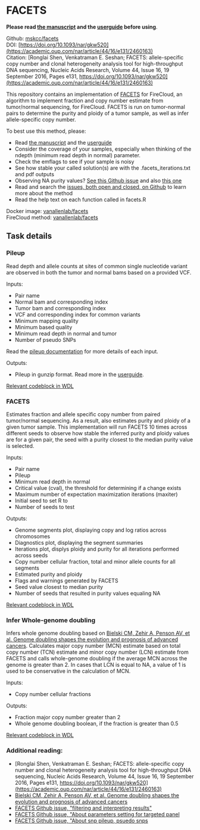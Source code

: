 # FACETS
**Please read [the manuscript](https://academic.oup.com/nar/article/44/16/e131/2460163) and the [userguide](https://github.com/mskcc/facets/blob/master/vignettes/FACETS.pdf) before using**.  

Github: [mskcc/facets](https://github.com/mskcc/facets)  
DOI: [https://doi.org/10.1093/nar/gkw520](https://academic.oup.com/nar/article/44/16/e131/2460163)  
Citation: [Ronglai Shen, Venkatraman E. Seshan; FACETS: allele-specific copy number and clonal heterogeneity analysis tool for high-throughput DNA sequencing, Nucleic Acids Research, Volume 44, Issue 16, 19 September 2016, Pages e131, https://doi.org/10.1093/nar/gkw520](https://academic.oup.com/nar/article/44/16/e131/2460163)

This repository contains an implementation of [FACETS](https://github.com/mskcc/facets) for FireCloud, an algorithm to implement fraction and copy number estimate from tumor/normal sequencing, for FireCloud. FACETS is run on tumor-normal pairs to determine the purity and ploidy of a tumor sample, as well as infer allele-specific copy number. 

To best use this method, please:
- Read [the manuscript](https://academic.oup.com/nar/article/44/16/e131/2460163) and the [userguide](https://github.com/mskcc/facets/blob/master/vignettes/FACETS.pdf)
- Consider the coverage of your samples, especially when thinking of the ndepth (minimum read depth in normal) parameter. 
- Check the emflags to see if your sample is noisy
- See how stable your called solution(s) are with the .facets_iterations.txt and pdf outputs
- Observing NA purity values? [See this Github issue](https://github.com/mskcc/facets/issues/68) and also [this one](https://github.com/mskcc/facets/issues/66)
- Read and search the [issues, both open and closed, on Github](https://github.com/mskcc/facets/issues?utf8=%E2%9C%93&q=) to learn more about the method
- Read the help text on each function called in facets.R

Docker image: [vanallenlab/facets](https://hub.docker.com/r/vanallenlab/facets/)  
FireCloud method: [vanallenlab/facets](https://portal.firecloud.org/#methods/vanallenlab/facets/)

## Task details

### Pileup
Read depth and allele counts at sites of common single nucleotide variant are observed in both the tumor and normal bams based on a provided VCF. 

Inputs:
- Pair name
- Normal bam and corresponding index
- Tumor bam and corresponding index
- VCF and corresponding index for common variants
- Minimum mapping quality
- Minimum based quality
- Minimum read depth in normal and tumor
- Number of pseudo SNPs

Read the [pileup documentation](https://github.com/mskcc/facets/tree/master/inst/extcode) for more details of each input. 

Outputs:
- Pileup in gunzip format. Read more in the [userguide](https://github.com/mskcc/facets/blob/master/vignettes/FACETS.pdf).

[Relevant codeblock in WDL](https://github.com/vanallenlab/facets/blob/lab_harmonize/facets.wdl#L95-L138)

### FACETS
Estimates fraction and allele specific copy number from paired tumor/normal sequencing. As a result, also estimates purity and ploidy of a given tumor sample. This implementation will run FACETS 10 times across different seeds to observe how stable the inferred purity and ploidy values are for a given pair, the seed with a purity closest to the median purity value is selected. 

Inputs:
- Pair name
- Pileup
- Minimum read depth in normal
- Critical value (cval), the threshold for determining if a change exists
- Maximum number of expectation maximization iterations (maxiter)
- Initial seed to set R to
- Number of seeds to test

Outputs:
- Genome segments plot, displaying copy and log ratios across chromosomes
- Diagnostics plot, displaying the segment summaries
- Iterations plot, displys ploidy and purity for all iterations performed across seeds
- Copy number cellular fraction, total and minor allele counts for all segments
- Estimated purity and ploidy
- Flags and warnings generated by FACETS
- Seed value closest to median purity
- Number of seeds that resulted in purity values equaling NA

[Relevant codeblock in WDL](https://github.com/vanallenlab/facets/blob/lab_harmonize/facets.wdl#L140-L180)

### Infer Whole-genome doubling
Infers whole genome doubling based on [Bielski CM, Zehir A, Penson AV, et al. Genome doubling shapes the evolution and prognosis of advanced cancers](https://doi.org/10.1038/s41588-018-0165-1). Calculates major copy number (MCN) estimate based on total copy number (TCN) estimate and minor copy number (LCN) estimate from FACETS and calls whole-genome doubling if the average MCN across the genome is greater than 2. In cases that LCN is equal to NA, a value of 1 is used to be conservative in the calculation of MCN.

Inputs:
- Copy number cellular fractions

Outputs:
- Fraction major copy number greater than 2
- Whole genome doubling boolean, if the fraction is greater than 0.5

[Relevant codeblock in WDL](https://github.com/vanallenlab/facets/blob/lab_harmonize/facets.wdl#L182-L204)

### Additional reading:
- [Ronglai Shen, Venkatraman E. Seshan; FACETS: allele-specific copy number and clonal heterogeneity analysis tool for high-throughput DNA sequencing, Nucleic Acids Research, Volume 44, Issue 16, 19 September 2016, Pages e131, https://doi.org/10.1093/nar/gkw520](https://academic.oup.com/nar/article/44/16/e131/2460163)
- [Bielski CM, Zehir A, Penson AV, et al. Genome doubling shapes the evolution and prognosis of advanced cancers](https://doi.org/10.1038/s41588-018-0165-1)
- [FACETS Github issue, "filtering and interpreting results"](https://github.com/mskcc/facets/issues/62)
- [FACETS Github issue, "About parameters setting for targeted panel](https://github.com/mskcc/facets/issues/81)
- [FACETS Github issue, "About snp pileup, psuedo snps](https://github.com/mskcc/facets/issues/61)